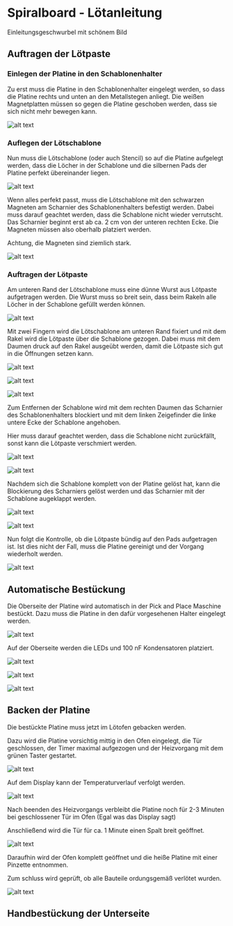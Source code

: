 # Spiralboard - Lötanleitung

Einleitungsgeschwurbel mit schönem Bild

## Auftragen der Lötpaste

### Einlegen der Platine in den Schablonenhalter
Zu erst muss die Platine in den Schablonenhalter eingelegt werden, so dass die Platine rechts und unten an den Metallstegen anliegt. Die weißen Magnetplatten müssen so gegen die Platine geschoben werden, dass sie sich nicht mehr bewegen kann.

![alt text](Bilder/IMG_8405.JPG)

### Auflegen der Lötschablone
Nun muss die Lötschablone (oder auch Stencil) so auf die Platine aufgelegt werden, dass die Löcher in der Schablone und die silbernen Pads der Platine perfekt übereinander liegen.

![alt text](Bilder/IMG_8409.JPG)

Wenn alles perfekt passt, muss die Lötschablone mit den schwarzen Magneten am Scharnier des Schablonenhalters befestigt werden. Dabei muss darauf geachtet werden, dass die Schablone nicht wieder verrutscht. Das Scharnier beginnt erst ab ca. 2 cm von der unteren rechten Ecke. Die Magneten müssen also oberhalb platziert werden.

Achtung, die Magneten sind ziemlich stark.

![alt text](Bilder/IMG_8408.JPG)

### Auftragen der Lötpaste

Am unteren Rand der Lötschablone muss eine dünne Wurst aus Lötpaste aufgetragen werden. Die Wurst muss so breit sein, dass beim Rakeln alle Löcher in der Schablone gefüllt werden können.

![alt text](Bilder/IMG_8410.JPG)

Mit zwei Fingern wird die Lötschablone am unteren Rand fixiert und mit dem Rakel wird die Lötpaste über die Schablone gezogen. Dabei muss mit dem Daumen druck auf den Rakel ausgeübt werden, damit die Lötpaste sich gut in die Öffnungen setzen kann.

![alt text](Bilder/IMG_8411.JPG)

![alt text](Bilder/IMG_8412.JPG)

![alt text](Bilder/IMG_8413.JPG)

Zum Entfernen der Schablone wird mit dem rechten Daumen das Scharnier des Schablonenhalters blockiert und mit dem linken Zeigefinder die linke untere Ecke der Schablone angehoben. 

Hier muss darauf geachtet werden, dass die Schablone nicht zurückfällt, sonst kann die Lötpaste verschmiert werden.

![alt text](Bilder/IMG_8414.JPG)

![alt text](Bilder/IMG_8415.JPG)

Nachdem sich die Schablone komplett von der Platine gelöst hat, kann die Blockierung des Scharniers gelöst werden und das Scharnier mit der Schablone augeklappt werden.

![alt text](Bilder/IMG_8416.JPG)

![alt text](Bilder/IMG_8417.JPG)

Nun folgt die Kontrolle, ob die Lötpaste bündig auf den Pads aufgetragen ist. Ist dies nicht der Fall, muss die Platine gereinigt und der Vorgang wiederholt werden.

![alt text](Bilder/IMG_8418.JPG)

## Automatische Bestückung

Die Oberseite der Platine wird automatisch in der Pick and Place Maschine bestückt. Dazu muss die Platine in den dafür vorgesehenen Halter eingelegt werden.

![alt text](Bilder/IMG_8419.JPG)

Auf der Oberseite werden die LEDs und 100 nF Kondensatoren platziert.

![alt text](Bilder/IMG_8420.JPG)

![alt text](Bilder/IMG_8421.JPG)

![alt text](Bilder/IMG_8422.JPG)

## Backen der Platine

Die bestückte Platine muss jetzt im Lötofen gebacken werden.

Dazu wird die Platine vorsichtig mittig in den Ofen eingelegt, die Tür geschlossen, der Timer maximal aufgezogen und der Heizvorgang mit dem grünen Taster gestartet.

![alt text](Bilder/IMG_8423.JPG)

Auf dem Display kann der Temperaturverlauf verfolgt werden.

![alt text](Bilder/IMG_8424.JPG)

Nach beenden des Heizvorgangs verbleibt die Platine noch für 2-3 Minuten bei geschlossener Tür im Ofen (Egal was das Display sagt)

Anschließend wird die Tür für ca. 1 Minute einen Spalt breit geöffnet.

![alt text](Bilder/IMG_8425.JPG)

Daraufhin wird der Ofen komplett geöffnet und die heiße Platine mit einer Pinzette entnommen.

Zum schluss wird geprüft, ob alle Bauteile ordungsgemäß verlötet wurden.

![alt text](Bilder/IMG_8427.JPG)

## Handbestückung der Unterseite